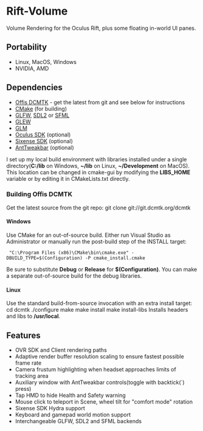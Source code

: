 Rift-Volume
============

Volume Rendering for the Oculus Rift,
plus some floating in-world UI panes.


## Portability 
 - Linux, MacOS, Windows  
 - NVIDIA, AMD

## Dependencies 
 - [Offis DCMTK](http://git.dcmtk.org/web/) - get the latest from git and see below for instructions
 - [CMake](http://www.cmake.org/) (for building)
 - [GLFW](http://www.glfw.org/download.html), [SDL2](https://www.libsdl.org/download-2.0.php) or [SFML](http://www.sfml-dev.org/download.php)
 - [GLEW](http://glew.sourceforge.net/)
 - [GLM](http://glm.g-truc.net/0.9.6/index.html)
 - [Oculus SDK](https://developer.oculus.com/downloads/) (optional)
 - [Sixense SDK](http://sixense.com/windowssdkdownload) (optional)
 - [AntTweakbar](http://anttweakbar.sourceforge.net/doc/tools:anttweakbar:download) (optional)

I set up my local build environment with libraries installed under a single directory(**C:/lib** on Windows, **~/lib** on Linux, **~/Development** on MacOS). This location can be changed in cmake-gui by modifying the **LIBS_HOME** variable or by editing it in CMakeLists.txt directly.

### Building Offis DCMTK
Get the latest source from the git repo:
     git clone git://git.dcmtk.org/dcmtk

#### Windows
Use CMake for an out-of-source build. Either run Visual Studio as Administrator or manually run the post-build step of the INSTALL target:  

     "C:\Program Files (x86)\CMake\bin\cmake.exe" -DBUILD_TYPE=$(Configuration) -P cmake_install.cmake
Be sure to substitute **Debug** or **Release** for **$(Configuration)**. You can make a separate out-of-source build for the debug libraries.

#### Linux
Use the standard build-from-source invocation with an extra install target:
    cd dcmtk
    ./configure
    make
    make install
    make install-libs
Installs headers and libs to **/usr/local**.


## Features 
 - OVR SDK and Client rendering paths  
 - Adaptive render buffer resolution scaling to ensure fastest possible frame rate  
 - Camera frustum highlighting when headset approaches limits of tracking area  
 - Auxiliary window with AntTweakbar controls(toggle with backtick(`) press)  
 - Tap HMD to hide Health and Safety warning  
 - Mouse click to teleport in Scene, wheel tilt for "comfort mode" rotation  
 - Sixense SDK Hydra support  
 - Keyboard and gamepad world motion support  
 - Interchangeable GLFW, SDL2 and SFML backends  
